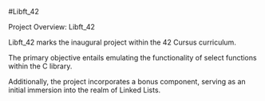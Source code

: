 #Libft_42

Project Overview: Libft_42

Libft_42 marks the inaugural project within the 42 Cursus curriculum. 

The primary objective entails emulating the functionality of select functions within the C library. 

Additionally, the project incorporates a bonus component, serving as an initial immersion into the realm of Linked Lists.
